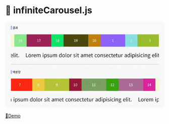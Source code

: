 # 🎠 infiniteCarousel.js

![데모이미지](./images/screen.gif)

[📃Demo](https://kyoungsic-dev.github.io/infinite-carousel)
